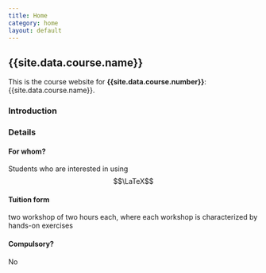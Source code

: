 ```yaml
---
title: Home
category: home
layout: default
---
```


## {{site.data.course.name}}

This is the course website for **{{site.data.course.number}}**:
{{site.data.course.name}}.

### Introduction

### Details

#### For whom?

Students who are interested in using $$\LaTeX$$

#### Tuition form

two workshop of two hours each, where each workshop is characterized by hands-on exercises

#### Compulsory?

No


